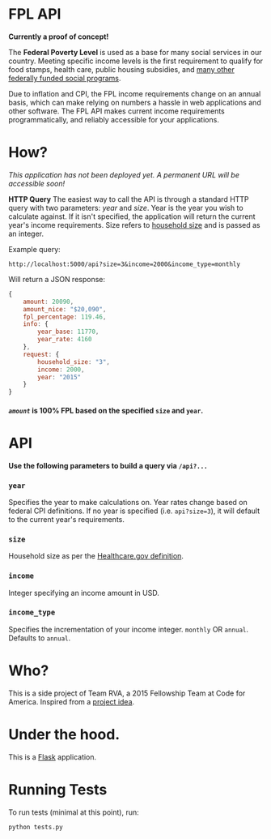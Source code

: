 FPL API
=======

**Currently a proof of concept!**

The **Federal Poverty Level** is used as a base for many social services in our country. Meeting specific income levels is the first requirement to qualify for food stamps, health care, public housing subsidies, and [many other federally funded social programs](http://en.wikipedia.org/wiki/Social_programs_in_the_United_States#Types_of_social_programs).

Due to inflation and CPI, the FPL income requirements change on an annual basis, which can make relying on numbers a hassle in web applications and other software. The FPL API makes current income requirements programmatically, and reliably accessible for your applications.

# How?

*This application has not been deployed yet. A permanent URL will be accessible soon!*

**HTTP Query**
The easiest way to call the API is through a standard HTTP query with two parameters: *year* and *size*. Year is the year you wish to calculate against. If it isn't specified, the application will return the current year's income requirements. Size refers to [household size](https://www.healthcare.gov/income-and-household-information/household-size/) and is passed as an integer.

Example query:
```http
http://localhost:5000/api?size=3&income=2000&income_type=monthly
```

Will return a JSON response:
```javascript
{
    amount: 20090,
    amount_nice: "$20,090",
    fpl_percentage: 119.46,
    info: {
        year_base: 11770,
        year_rate: 4160
    },
    request: {
        household_size: "3",
        income: 2000,
        year: "2015"
    }
}
```

#### *`amount`* is 100% FPL based on the specified `size` and `year`.

# API

**Use the following parameters to build a query via `/api?...`**

### `year`
Specifies the year to make calculations on. Year rates change based on federal CPI definitions. If no year is specified (i.e. `api?size=3`), it will default to the current year's requirements.

### `size`
Household size as per the [Healthcare.gov definition](https://www.healthcare.gov/income-and-household-information/household-size/).

### `income`
Integer specifying an income amount in USD.

### `income_type`
Specifies the incrementation of your income integer. `monthly` OR `annual`. Defaults to `annual`.


# Who?

This is a side project of Team RVA, a 2015 Fellowship Team at Code for America. Inspired from a [project idea](https://github.com/codeforamerica/project-ideas/issues/70).

# Under the hood.

This is a [Flask](http://flask.pocoo.org/) application.

# Running Tests

To run tests (minimal at this point), run:

`python tests.py`

